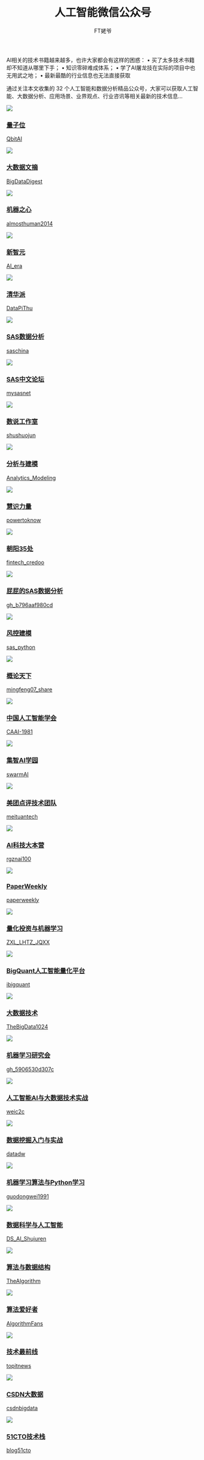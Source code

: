 ﻿---
layout: post
title: 人工智能微信公众号
author: FT姥爷
tags: [人工智能, 微信公众号]
comments: true
excerpt: 
category:
- 资讯
---

AI相关的技术书籍越来越多，也许大家都会有这样的困惑：
• 买了太多技术书籍却不知道从哪里下手；
• 知识零碎难成体系；
• 学了AI屠龙技在实际的项目中也无用武之地；
• 最新最酷的行业信息也无法直接获取

通过关注本文收集的 32 个人工智能和数据分析精品公众号，大家可以获取人工智能、大数据分析、应用场景、业界观点、行业咨讯等相关最新的技术信息...

<!--more-->
<div class="row">

 <div class="col-sm-6 col-md-3"> 

 <div class="thumbnail"><a href="#" class="thumbnail"> <img src="https://open.weixin.qq.com/qr/code?username=QbitAI"/> 
  <div class="caption"> <h3>量子位</h3><p>QbitAI</p>
  </div>  
  </div> 
  </div> 
   

  <div markdown="1"  class="col-sm-6 col-md-3"><div class="thumbnail"> <a href="#" class="thumbnail"> <img src="https://open.weixin.qq.com/qr/code?username=BigDataDigest"/> 
    <div class="caption"> <h3>大数据文摘</h3><p>BigDataDigest</p> </div> </div> </div> 
 
<div markdown="1"  class="col-sm-6 col-md-3"><div class="thumbnail"><a href="#" class="thumbnail"> <img src="https://open.weixin.qq.com/qr/code?username=almosthuman2014"><div class="caption"> <h3>机器之心</h3><p>almosthuman2014</p>  </div>

   </div>

  </div>  
 
<div class="col-sm-6 col-md-3"><div class="thumbnail"><a href="#" class="thumbnail"> <img src="https://open.weixin.qq.com/qr/code?username=AI_era"><div class="caption"> <h3>新智元</h3><p>AI_era</p>  </div>
  </div>
  </div>  

<div class="col-sm-6 col-md-3"><div class="thumbnail"><a href="#" class="thumbnail"> <img src="https://open.weixin.qq.com/qr/code?username=DataPiThu"><div class="caption"> <h3>清华派</h3><p>DataPiThu</p>  </div>
  </div>
  </div>  

<div class="col-sm-6 col-md-3"><div class="thumbnail"><a href="#" class="thumbnail"> <img src="https://open.weixin.qq.com/qr/code?username=saschina"><div class="caption"> <h3>SAS数据分析</h3><p>saschina</p>  </div>
  </div>
  </div>  

<div class="col-sm-6 col-md-3"><div class="thumbnail"><a href="#" class="thumbnail"> <img src="https://open.weixin.qq.com/qr/code?username=mysasnet"><div class="caption"> <h3>SAS中文论坛</h3><p>mysasnet</p>  </div>
  </div>
  </div>  

<div class="col-sm-6 col-md-3"><div class="thumbnail"><a href="#" class="thumbnail"> <img src="https://open.weixin.qq.com/qr/code?username=shushuojun"><div class="caption"> <h3>数说工作室</h3><p>shushuojun</p>  </div>
  </div>
  </div>  

<div class="col-sm-6 col-md-3"><div class="thumbnail"><a href="#" class="thumbnail"> <img src="https://open.weixin.qq.com/qr/code?username=Analytics_Modeling"><div class="caption"> <h3>分析与建模</h3><p>Analytics_Modeling</p>  </div>
  </div>
  </div>  

<div class="col-sm-6 col-md-3"><div class="thumbnail"><a href="#" class="thumbnail"> <img src="https://open.weixin.qq.com/qr/code?username=powertoknow"><div class="caption"> <h3>慧识力量</h3><p>powertoknow</p>  </div>
  </div>
  </div>  

<div class="col-sm-6 col-md-3"><div class="thumbnail"><a href="#" class="thumbnail"> <img src="https://open.weixin.qq.com/qr/code?username=fintech_credoo"><div class="caption"> <h3>朝阳35处</h3><p>fintech_credoo</p>  </div>
  </div>
  </div>  

<div class="col-sm-6 col-md-3"><div class="thumbnail"><a href="#" class="thumbnail"> <img src="https://open.weixin.qq.com/qr/code?username=gh_b796aaf980cd"><div class="caption"> <h3>屁屁的SAS数据分析</h3><p>gh_b796aaf980cd</p>  </div>
  </div>
  </div>  

<div class="col-sm-6 col-md-3"><div class="thumbnail"><a href="#" class="thumbnail"> <img src="https://open.weixin.qq.com/qr/code?username=sas_python"><div class="caption"> <h3>风控建模</h3><p>sas_python</p>  </div>
  </div>
  </div>  

<div class="col-sm-6 col-md-3"><div class="thumbnail"><a href="#" class="thumbnail"> <img src="https://open.weixin.qq.com/qr/code?username=mingfeng07_share"><div class="caption"> <h3>概论天下</h3><p>mingfeng07_share</p>  </div>
  </div>
  </div>  

<div class="col-sm-6 col-md-3"><div class="thumbnail"><a href="#" class="thumbnail"> <img src="https://open.weixin.qq.com/qr/code?username=CAAI-1981"><div class="caption"> <h3>中国人工智能学会</h3><p>CAAI-1981</p>  </div>
  </div>
  </div>  

<div class="col-sm-6 col-md-3"><div class="thumbnail"><a href="#" class="thumbnail"> <img src="https://open.weixin.qq.com/qr/code?username=swarmAI"><div class="caption"> <h3>集智AI学园</h3><p>swarmAI</p>  </div>
  </div>
  </div>  

<div class="col-sm-6 col-md-3"><div class="thumbnail"><a href="#" class="thumbnail"> <img src="https://open.weixin.qq.com/qr/code?username=meituantech"><div class="caption"> <h3>美团点评技术团队</h3><p>meituantech</p>  </div>
  </div>
  </div>  

<div class="col-sm-6 col-md-3"><div class="thumbnail"><a href="#" class="thumbnail"> <img src="https://open.weixin.qq.com/qr/code?username=rgznai100"><div class="caption"> <h3>AI科技大本营 </h3><p>rgznai100</p>  </div>
  </div>
  </div>  

<div class="col-sm-6 col-md-3"><div class="thumbnail"><a href="#" class="thumbnail"> <img src="https://open.weixin.qq.com/qr/code?username=paperweekly"><div class="caption"> <h3>PaperWeekly</h3><p>paperweekly</p>  </div>
  </div>
  </div>  

<div class="col-sm-6 col-md-3"><div class="thumbnail"><a href="#" class="thumbnail"> <img src="https://open.weixin.qq.com/qr/code?username=ZXL_LHTZ_JQXX"><div class="caption"> <h3>量化投资与机器学习</h3><p>ZXL_LHTZ_JQXX</p>  </div>
  </div>
  </div>  

<div class="col-sm-6 col-md-3"><div class="thumbnail"><a href="#" class="thumbnail"> <img src="https://open.weixin.qq.com/qr/code?username=ibigquant"><div class="caption"> <h3>BigQuant人工智能量化平台</h3><p>ibigquant</p>  </div>
  </div>
  </div>  

<div class="col-sm-6 col-md-3"><div class="thumbnail"><a href="#" class="thumbnail"> <img src="https://open.weixin.qq.com/qr/code?username=TheBigData1024"><div class="caption"> <h3>大数据技术</h3><p>TheBigData1024</p>  </div>
  </div>
  </div>  

<div class="col-sm-6 col-md-3"><div class="thumbnail"><a href="#" class="thumbnail"> <img src="https://open.weixin.qq.com/qr/code?username=gh_5906530d307c"><div class="caption"> <h3>机器学习研究会</h3><p>gh_5906530d307c</p>  </div>
  </div>
  </div>  

<div class="col-sm-6 col-md-3"><div class="thumbnail"><a href="#" class="thumbnail"> <img src="https://open.weixin.qq.com/qr/code?username=weic2c"><div class="caption"> <h3>人工智能AI与大数据技术实战</h3><p>weic2c</p>  </div>
  </div>
  </div>  

<div class="col-sm-6 col-md-3"><div class="thumbnail"><a href="#" class="thumbnail"> <img src="https://open.weixin.qq.com/qr/code?username=datadw"><div class="caption"> <h3>数据挖掘入门与实战</h3><p>datadw</p>  </div>
  </div>
  </div>  

<div class="col-sm-6 col-md-3"><div class="thumbnail"><a href="#" class="thumbnail"> <img src="https://open.weixin.qq.com/qr/code?username=guodongwei1991"><div class="caption"> <h3>机器学习算法与Python学习</h3><p>guodongwei1991</p>  </div>
  </div>
  </div>  

<div class="col-sm-6 col-md-3"><div class="thumbnail"><a href="#" class="thumbnail"> <img src="https://open.weixin.qq.com/qr/code?username=DS_AI_Shujuren"><div class="caption"> <h3>数据科学与人工智能</h3><p>DS_AI_Shujuren</p>  </div>
  </div>
  </div>  

<div class="col-sm-6 col-md-3"><div class="thumbnail"><a href="#" class="thumbnail"> <img src="https://open.weixin.qq.com/qr/code?username=TheAlgorithm"><div class="caption"> <h3>算法与数据结构</h3><p>TheAlgorithm</p>  </div>
  </div>
  </div>  

<div class="col-sm-6 col-md-3"><div class="thumbnail"><a href="#" class="thumbnail"> <img src="https://open.weixin.qq.com/qr/code?username=AlgorithmFans"><div class="caption"> <h3>算法爱好者</h3><p>AlgorithmFans</p>  </div>
  </div>
  </div>  

<div class="col-sm-6 col-md-3"><div class="thumbnail"><a href="#" class="thumbnail"><img src="https://open.weixin.qq.com/qr/code?username=topitnews"><div class="caption"> <h3>技术最前线 </h3><p>topitnews</p>  </div>
  </div>
  </div>  

<div class="col-sm-6 col-md-3"><div class="thumbnail"><a href="#" class="thumbnail"><img src="https://open.weixin.qq.com/qr/code?username=csdnbigdata"><div class="caption"> <h3>CSDN大数据</h3><p>csdnbigdata</p>  </div>
  </div>
  </div>  

<div class="col-sm-6 col-md-3"><div class="thumbnail"><a href="#" class="thumbnail"><img src="https://open.weixin.qq.com/qr/code?username=blog51cto"><div class="caption"> <h3>51CTO技术栈</h3><p>blog51cto</p>  </div>
  </div>
  </div>  

  </div>